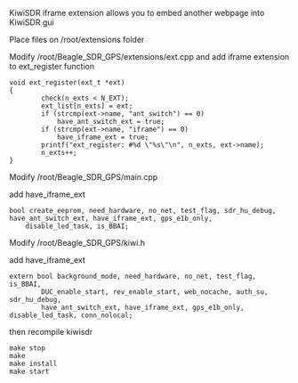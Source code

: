KiwiSDR iframe extension allows you to embed another webpage into KiwiSDR gui

Place files on /root/extensions folder

Modify /root/Beagle_SDR_GPS/extensions/ext.cpp and add iframe extension to ext_register function

````
void ext_register(ext_t *ext)
{
        check(n_exts < N_EXT);
        ext_list[n_exts] = ext;
        if (strcmp(ext->name, "ant_switch") == 0)
            have_ant_switch_ext = true;
        if (strcmp(ext->name, "iframe") == 0)
            have_iframe_ext = true;
        printf("ext_register: #%d \"%s\"\n", n_exts, ext->name);
        n_exts++;
}
````
Modify /root/Beagle_SDR_GPS/main.cpp

add have_iframe_ext

````
bool create_eeprom, need_hardware, no_net, test_flag, sdr_hu_debug, have_ant_switch_ext, have_iframe_ext, gps_e1b_only,
    disable_led_task, is_BBAI;
````

Modify /root/Beagle_SDR_GPS/kiwi.h

add have_iframe_ext

````
extern bool background_mode, need_hardware, no_net, test_flag, is_BBAI,
        DUC_enable_start, rev_enable_start, web_nocache, auth_su, sdr_hu_debug,
        have_ant_switch_ext, have_iframe_ext, gps_e1b_only, disable_led_task, conn_nolocal;
````

then recompile kiwisdr

````
make stop
make
make install
make start
````

